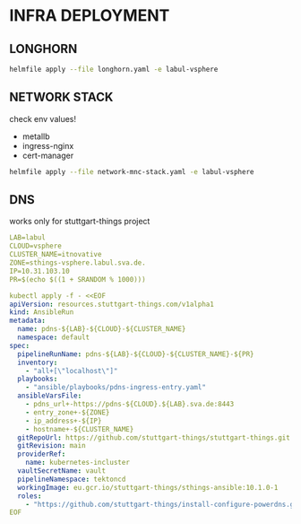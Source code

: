 # INFRA DEPLOYMENT

## LONGHORN

```bash
helmfile apply --file longhorn.yaml -e labul-vsphere
```

## NETWORK STACK

check env values!

* metallb
* ingress-nginx
* cert-manager

```bash
helmfile apply --file network-mnc-stack.yaml -e labul-vsphere
```

## DNS

works only for stuttgart-things project

```yaml
LAB=labul
CLOUD=vsphere
CLUSTER_NAME=itnovative
ZONE=sthings-vsphere.labul.sva.de.
IP=10.31.103.10
PR=$(echo $((1 + SRANDOM % 1000)))

kubectl apply -f - <<EOF
apiVersion: resources.stuttgart-things.com/v1alpha1
kind: AnsibleRun
metadata:
  name: pdns-${LAB}-${CLOUD}-${CLUSTER_NAME}
  namespace: default
spec:
  pipelineRunName: pdns-${LAB}-${CLOUD}-${CLUSTER_NAME}-${PR}
  inventory:
    - "all+[\"localhost\"]"
  playbooks:
    - "ansible/playbooks/pdns-ingress-entry.yaml"
  ansibleVarsFile:
    - pdns_url+-https://pdns-${CLOUD}.${LAB}.sva.de:8443
    - entry_zone+-${ZONE}
    - ip_address+-${IP}
    - hostname+-${CLUSTER_NAME}
  gitRepoUrl: https://github.com/stuttgart-things/stuttgart-things.git
  gitRevision: main
  providerRef:
    name: kubernetes-incluster
  vaultSecretName: vault
  pipelineNamespace: tektoncd
  workingImage: eu.gcr.io/stuttgart-things/sthings-ansible:10.1.0-1
  roles:
    - "https://github.com/stuttgart-things/install-configure-powerdns.git"
EOF
```